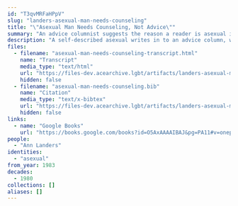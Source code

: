 ```yaml
---
id: "T3qvMRFaHPpV"
slug: "landers-asexual-man-needs-counseling"
title: "\"Asexual Man Needs Counseling, Not Advice\""
summary: "An advice columnist suggests the reason a reader is asexual is his \"fear of close relationships\""
description: "A self-described asexual writes in to an advice column, where he is told he needs counseling for his \"fear of close relationships\" (CW: amatonormativity, pathologizing asexual people)"
files:
  - filename: "asexual-man-needs-counseling-transcript.html"
    name: "Transcript"
    media_type: "text/html"
    url: "https://files-dev.acearchive.lgbt/artifacts/landers-asexual-man-needs-counseling/asexual-man-needs-counseling-transcript.html"
    hidden: false
  - filename: "asexual-man-needs-counseling.bib"
    name: "Citation"
    media_type: "text/x-bibtex"
    url: "https://files-dev.acearchive.lgbt/artifacts/landers-asexual-man-needs-counseling/asexual-man-needs-counseling.bib"
    hidden: false
links:
  - name: "Google Books"
    url: "https://books.google.com/books?id=O5AxAAAAIBAJ&pg=PA11#v=onepage&q&f=false"
people:
  - "Ann Landers"
identities:
  - "asexual"
from_year: 1983
decades:
  - 1980
collections: []
aliases: []
---
```


